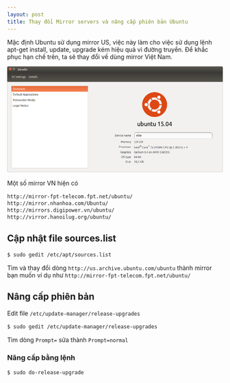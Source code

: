 ```yaml
---
layout: post
title: Thay đổi Mirror servers và nâng cấp phiên bản Ubuntu
---
```

Mặc định Ubuntu sử dụng mirror US, việc này làm cho việc sử dụng lệnh apt-get install, update, upgrade kém hiệu quả vì đường truyền.
Để khắc phục hạn chế trên, ta sẽ thay đổi về dùng mirror Việt Nam.

![](/images/ubuntu15.png)
<!--break-->
Một số mirror VN hiện có 

```text
http://mirror-fpt-telecom.fpt.net/ubuntu/
http://mirror.nhanhoa.com/Ubuntu/
http://mirrors.digipower.vn/ubuntu/
http://virror.hanoilug.org/ubuntu/
```

## Cập nhật file sources.list


```bash
$ sudo gedit /etc/apt/sources.list
```

Tìm và thay đổi dòng `http://us.archive.ubuntu.com/ubuntu` thành mirror bạn muốn ví dụ như `http://mirror-fpt-telecom.fpt.net/ubuntu/`

## Nâng cấp phiên bản

Edit file `/etc/update-manager/release-upgrades`

```bash
$ sudo gedit /etc/update-manager/release-upgrades
```

Tìm dòng `Prompt=` sửa thành `Prompt=normal`

### Nâng cấp bằng lệnh 

```bash
$ sudo do-release-upgrade
```


